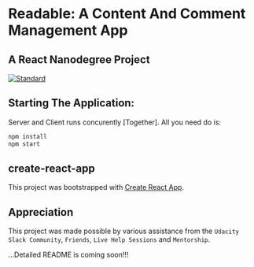 # Readable: A Content And Comment Management App
## A React Nanodegree Project 

[![Standard][Standard]](http://standardjs.com)

## Starting The Application:

Server and Client runs concurently [Together].
All you need do is:

```bash
npm install
npm start
```


## create-react-app

This project was bootstrapped with [Create React App](https://github.com/facebookincubator/create-react-app).


## Appreciation

This project was made possible by various assistance from the `Udacity Slack Community`, `Friends`,  `Live Help Sessions`
and `Mentorship`.

[Standard]: https://img.shields.io/badge/code%20style-standard-brightgreen.svg

...Detailed README is coming soon!!!